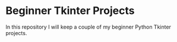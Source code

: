 # Beginner Tkinter Projects
In this repository I will keep a couple of my beginner Python Tkinter projects.
